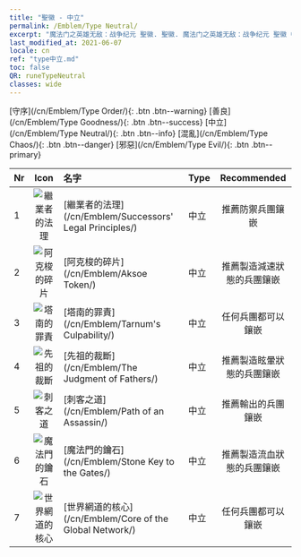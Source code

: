 ```yaml
---
title: "聖徽 - 中立"
permalink: /Emblem/Type Neutral/
excerpt: "魔法门之英雄无敌：战争纪元 聖徽. 聖徽. 魔法门之英雄无敌：战争纪元 聖徽 中立. 魔法门之英雄无敌：战争纪元 中立"
last_modified_at: 2021-06-07
locale: cn
ref: "type中立.md"
toc: false
QR: runeTypeNeutral
classes: wide
---
```


  [守序](/cn/Emblem/Type Order/){: .btn .btn--warning}   [善良](/cn/Emblem/Type Goodness/){: .btn .btn--success}   [中立](/cn/Emblem/Type Neutral/){: .btn .btn--info}   [混亂](/cn/Emblem/Type Chaos/){: .btn .btn--danger}   [邪惡](/cn/Emblem/Type Evil/){: .btn .btn--primary} 

  |  Nr  | Icon |             名字            |    Type    |   Recommended   |
  |:-----|:--:|:----------------------------|:-----------|:---------------:|
  | 1 | ![繼業者的法理](/images/r/rune_icon_306.png) | [繼業者的法理](/cn/Emblem/Successors' Legal Principles/) | 中立 | 推薦防禦兵團鑲嵌 | 
  | 2 | ![阿克梭的碎片](/images/r/rune_icon_303.png) | [阿克梭的碎片](/cn/Emblem/Aksoe Token/) | 中立 | 推薦製造減速狀態的兵團鑲嵌 | 
  | 3 | ![塔南的罪責](/images/r/rune_icon_305.png) | [塔南的罪責](/cn/Emblem/Tarnum's Culpability/) | 中立 | 任何兵團都可以鑲嵌 | 
  | 4 | ![先祖的裁斷](/images/r/rune_icon_301.png) | [先祖的裁斷](/cn/Emblem/The Judgment of Fathers/) | 中立 | 推薦製造眩暈狀態的兵團鑲嵌 | 
  | 5 | ![刺客之道](/images/r/rune_icon_107.png) | [刺客之道](/cn/Emblem/Path of an Assassin/) | 中立 | 推薦輸出的兵團鑲嵌 | 
  | 6 | ![魔法門的鑰石](/images/r/rune_icon_302.png) | [魔法門的鑰石](/cn/Emblem/Stone Key to the Gates/) | 中立 | 推薦製造流血狀態的兵團鑲嵌 | 
  | 7 | ![世界網道的核心](/images/r/rune_icon_304.png) | [世界網道的核心](/cn/Emblem/Core of the Global Network/) | 中立 | 任何兵團都可以鑲嵌 | 
